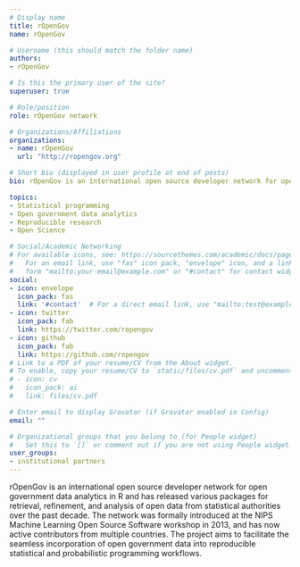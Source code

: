 ```yaml
---
# Display name
title: rOpenGov
name: rOpenGov

# Username (this should match the folder name)
authors:
- rOpenGov

# Is this the primary user of the site?
superuser: true

# Role/position
role: rOpenGov network

# Organizations/Affiliations
organizations:
- name: rOpenGov
  url: "http://ropengov.org"  

# Short bio (displayed in user profile at end of posts)
bio: rOpenGov is an international open source developer network for open government data analytics in R.

topics:
- Statistical programming
- Open government data analytics
- Reproducible research
- Open Science

# Social/Academic Networking
# For available icons, see: https://sourcethemes.com/academic/docs/page-builder/#icons
#   For an email link, use "fas" icon pack, "envelope" icon, and a link in the
#   form "mailto:your-email@example.com" or "#contact" for contact widget.
social:
- icon: envelope
  icon_pack: fas
  link: '#contact'  # For a direct email link, use "mailto:test@example.org".
- icon: twitter
  icon_pack: fab
  link: https://twitter.com/ropengov
- icon: github
  icon_pack: fab
  link: https://github.com/ropengov
# Link to a PDF of your resume/CV from the About widget.
# To enable, copy your resume/CV to `static/files/cv.pdf` and uncomment the lines below.
# - icon: cv
#   icon_pack: ai
#   link: files/cv.pdf

# Enter email to display Gravatar (if Gravatar enabled in Config)
email: ""

# Organizational groups that you belong to (for People widget)
#   Set this to `[]` or comment out if you are not using People widget.
user_groups:
- institutional partners
---
```


rOpenGov is an international open source developer network for open government data analytics in R and has released various packages for retrieval, refinement, and analysis of open data from statistical authorities over the past decade. The network was formally introduced at the NIPS Machine Learning Open Source Software workshop in 2013, and has now active contributors from multiple countries. The project aims to facilitate the seamless incorporation of open government data into reproducible statistical and probabilistic programming workflows.
